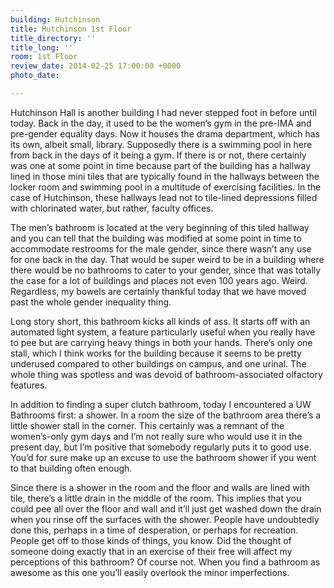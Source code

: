 ```yaml
---
building: Hutchinson
title: Hutchinson 1st Floor
title_directory: ''
title_long: ''
room: 1st Floor
review_date: 2014-02-25 17:00:00 +0000
photo_date: 

---
```

Hutchinson Hall is another building I had never stepped foot in before until today. Back in the day, it used to be the women’s gym in the pre-IMA and pre-gender equality days. Now it houses the drama department, which has its own, albeit small, library. Supposedly there is a swimming pool in here from back in the days of it being a gym. If there is or not, there certainly was one at some point in time because part of the building has a hallway lined in those mini tiles that are typically found in the hallways between the locker room and swimming pool in a multitude of exercising facilities. In the case of Hutchinson, these hallways lead not to tile-lined depressions filled with chlorinated water, but rather, faculty offices.

The men’s bathroom is located at the very beginning of this tiled hallway and you can tell that the building was modified at some point in time to accommodate restrooms for the male gender, since there wasn’t any use for one back in the day. That would be super weird to be in a building where there would be no bathrooms to cater to your gender, since that was totally the case for a lot of buildings and places not even 100 years ago. Weird. Regardless, my bowels are certainly thankful today that we have moved past the whole gender inequality thing.

Long story short, this bathroom kicks all kinds of ass. It starts off with an automated light system, a feature particularly useful when you really have to pee but are carrying heavy things in both your hands. There’s only one stall, which I think works for the building because it seems to be pretty underused compared to other buildings on campus, and one urinal. The whole thing was spotless and was devoid of bathroom-associated olfactory features.

In addition to finding a super clutch bathroom, today I encountered a UW Bathrooms first: a shower. In a room the size of the bathroom area there’s a little shower stall in the corner. This certainly was a remnant of the women’s-only gym days and I’m not really sure who would use it in the present day, but I’m positive that somebody regularly puts it to good use. You’d for sure make up an excuse to use the bathroom shower if you went to that building often enough.

Since there is a shower in the room and the floor and walls are lined with tile, there’s a little drain in the middle of the room. This implies that you could pee all over the floor and wall and it’ll just get washed down the drain when you rinse off the surfaces with the shower. People have undoubtedly done this, perhaps in a time of desperation, or perhaps for recreation. People get off to those kinds of things, you know. Did the thought of someone doing exactly that in an exercise of their free will affect my perceptions of this bathroom? Of course not. When you find a bathroom as awesome as this one you’ll easily overlook the minor imperfections.